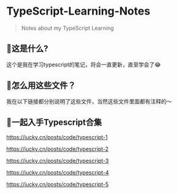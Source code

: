 # TypeScript-Learning-Notes

> Notes about my TypeScript Learning

## 🌯这是什么?

这个是我在学习typescript的笔记，将会一直更新，直至学会了😂

## 🥴怎么用这些文件？

我在以下链接都分别说明了这些文件，当然这些文件里面都有注释的～

## 🎂一起入手Typescript合集

https://iucky.cn/posts/code/typescript-1

https://iucky.cn/posts/code/typescript-2

https://iucky.cn/posts/code/typescript-3

https://iucky.cn/posts/code/typescript-4

https://iucky.cn/posts/code/typescript-5